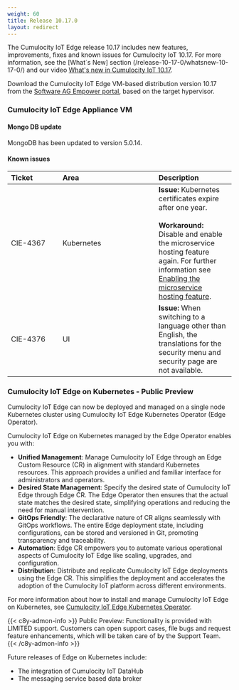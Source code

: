 ```yaml
---
weight: 60
title: Release 10.17.0
layout: redirect
---
```


The Cumulocity IoT Edge release 10.17 includes new features, improvements, fixes and known issues for Cumulocity IoT 10.17. For more information, see the [What´s New] section (/release-10-17-0/whatsnew-10-17-0/) and our video [What's new in Cumulocity IoT 10.17](https://www.youtube.com/watch?v=43xcs8iUlOs&list=PLexm-BA6Wrr9nL67HHJLHw3vZBlhTy922).

Download the Cumulocity IoT Edge VM-based distribution version 10.17 from the [Software AG Empower portal](https://empower.softwareag.com), based on the target hypervisor.

### Cumulocity IoT Edge Appliance VM

#### Mongo DB update

MongoDB has been updated to version 5.0.14.

#### Known issues

|<div style="width:100px">Ticket</div>|<div style="width:200px">Area</div>|Description
|:---|:---|:---
|CIE-4367|Kubernetes|**Issue:** Kubernetes certificates expire after one year.<br><br>**Workaround:** Disable and enable the microservice hosting feature again. For further information see [Enabling the microservice hosting feature](https://cumulocity.com/guides/10.17.0/edge/configuration/#configuring-microservices).
|CIE-4376|UI|**Issue:** When switching to a language other than English, the translations for the security menu and security page are not available.

### Cumulocity IoT Edge on Kubernetes - Public Preview

Cumulocity IoT Edge can now be deployed and managed on a single node Kubernetes cluster using Cumulocity IoT Edge Kubernetes Operator (Edge Operator).

Cumulocity IoT Edge on Kubernetes managed by the Edge Operator enables you with:

- **Unified Management**: Manage Cumulocity IoT Edge through an Edge Custom Resource (CR) in alignment with standard Kubernetes resources. This approach provides a unified and familiar interface for administrators and operators.
- **Desired State Management**: Specify the desired state of Cumulocity IoT Edge through Edge CR. The Edge Operator then ensures that the actual state matches the desired state, simplifying operations and reducing the need for manual intervention.
- **GitOps Friendly**: The declarative nature of CR aligns seamlessly with GitOps workflows. The entire Edge deployment state, including configurations, can be stored and versioned in Git, promoting transparency and traceability. 
- **Automation**: Edge CR empowers you to automate various operational aspects of Cumulocity IoT Edge like scaling, upgrades, and configuration.
- **Distribution**: Distribute and replicate Cumulocity IoT Edge deployments using the Edge CR. This simplifies the deployment and accelerates the adoption of the Cumulocity IoT platform across different environments.

For more information about how to install and manage Cumulocity IoT Edge on Kubernetes, see [Cumulocity IoT Edge Kubernetes Operator](https://cumulocity.com/guides//edge-k8s/k8-edge-introduction/).

{{< c8y-admon-info >}}
Public Preview: Functionality is provided with LIMITED support. Customers can open support cases, file bugs and request feature enhancements, which will be taken care of by the Support Team.
{{< /c8y-admon-info >}}

Future releases of Edge on Kubernetes include:
- The integration of Cumulocity IoT DataHub
- The messaging service based data broker